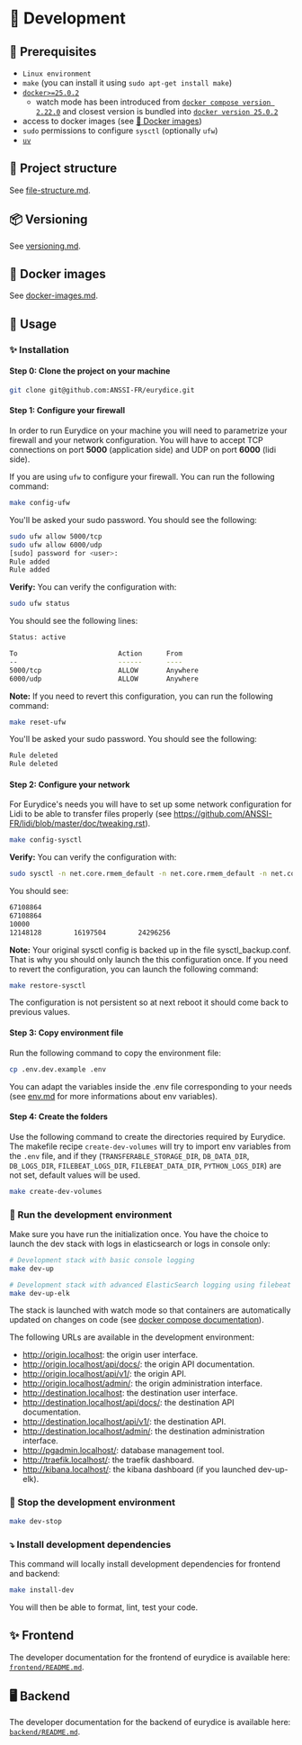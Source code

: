 # 🚧 Development

## 🔨 Prerequisites

- `Linux environment`
- `make` (you can install it using `sudo apt-get install make`)
- [`docker>=25.0.2`](https://docs.docker.com/engine/install/)
  - watch mode has been introduced from [`docker compose version 2.22.0`](https://docs.docker.com/compose/releases/release-notes/#2220) and closest version is bundled into [`docker version 25.0.2`](https://docs.docker.com/engine/release-notes/25.0/#2502)
- access to docker images (see [🐳 Docker images](#-docker-images))
- `sudo` permissions to configure `sysctl` (optionally `ufw`)
- [`uv`](https://github.com/astral-sh/uv)

## 📁 Project structure

See [file-structure.md](file-structure.md).

## 📦 Versioning

See [versioning.md](versioning.md).

## 🐳 Docker images

See [docker-images.md](docker-images.md).

## 🏁 Usage

### ✨️ Installation

#### Step 0: Clone the project on your machine

```bash
git clone git@github.com:ANSSI-FR/eurydice.git
```

#### Step 1: Configure your firewall

In order to run Eurydice on your machine you will need to parametrize your firewall and your network configuration.
You will have to accept TCP connections on port **5000** (application side) and UDP on port **6000** (lidi side).

If you are using `ufw` to configure your firewall. You can run the following command:

```bash
make config-ufw
```

You'll be asked your sudo password. You should see the following:

```bash
sudo ufw allow 5000/tcp
sudo ufw allow 6000/udp
[sudo] password for <user>:
Rule added
Rule added
```

**Verify:** You can verify the configuration with:

```bash
sudo ufw status
```

You should see the following lines:

```bash
Status: active

To                         Action      From
--                         ------      ----
5000/tcp                   ALLOW       Anywhere
6000/udp                   ALLOW       Anywhere
```

**Note:** If you need to revert this configuration, you can run the following command:

```bash
make reset-ufw
```

You'll be asked your sudo password. You should see the following:

```bash
Rule deleted
Rule deleted
```

#### Step 2: Configure your network

For Eurydice's needs you will have to set up some network configuration for Lidi to be able to transfer files properly (see https://github.com/ANSSI-FR/lidi/blob/master/doc/tweaking.rst).

```bash
make config-sysctl
```

**Verify:** You can verify the configuration with:

```bash
sudo sysctl -n net.core.rmem_default -n net.core.rmem_default -n net.core.netdev_max_backlog -n  net.ipv4.udp_mem
```

You should see:

```bash
67108864
67108864
10000
12148128        16197504        24296256
```

**Note:** Your original sysctl config is backed up in the file sysctl_backup.conf. That is why you should only launch the this configuration once. If you need to revert the configuration, you can launch the following command:

```bash
make restore-sysctl
```

The configuration is not persistent so at next reboot it should come back to previous values.

#### Step 3: Copy environment file

Run the following command to copy the environment file:

```bash
cp .env.dev.example .env
```

You can adapt the variables inside the .env file corresponding to your needs (see [env.md](env.md) for more informations about env variables).

#### Step 4: Create the folders

Use the following command to create the directories required by Eurydice. The makefile recipe `create-dev-volumes` will try to import env variables from the `.env` file, and if they (`TRANSFERABLE_STORAGE_DIR`, `DB_DATA_DIR`, `DB_LOGS_DIR`, `FILEBEAT_LOGS_DIR`, `FILEBEAT_DATA_DIR`, `PYTHON_LOGS_DIR`) are not set, default values will be used.

```bash
make create-dev-volumes
```

### 🚀 Run the development environment

Make sure you have run the initialization once.
You have the choice to launch the dev stack with logs in elasticsearch or logs in console only:

```bash
# Development stack with basic console logging
make dev-up

# Development stack with advanced ElasticSearch logging using filebeat (accessible at `kibana.localhost`)
make dev-up-elk
```

The stack is launched with watch mode so that containers are automatically updated on changes on code (see [docker compose documentation](https://docs.docker.com/compose/how-tos/file-watch/)).

The following URLs are available in the development environment:

- <http://origin.localhost>: the origin user interface.
- <http://origin.localhost/api/docs/>: the origin API documentation.
- <http://origin.localhost/api/v1/>: the origin API.
- <http://origin.localhost/admin/>: the origin administration interface.
- <http://destination.localhost>: the destination user interface.
- <http://destination.localhost/api/docs/>: the destination API documentation.
- <http://destination.localhost/api/v1/>: the destination API.
- <http://destination.localhost/admin/>: the destination administration interface.
- <http://pgadmin.localhost/>: database management tool.
- <http://traefik.localhost/>: the traefik dashboard.
- <http://kibana.localhost/>: the kibana dashboard (if you launched dev-up-elk).

### 🛑 Stop the development environment

```bash
make dev-stop
```

### ⤵️ Install development dependencies

This command will locally install development dependencies for frontend and backend:

```bash
make install-dev
```

You will then be able to format, lint, test your code.

## ✨ Frontend

The developer documentation for the frontend of eurydice is available here: [`frontend/README.md`](../frontend/README.md).

## 🖥️ Backend

The developer documentation for the backend of eurydice is available here: [`backend/README.md`](../backend/README.md).
